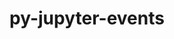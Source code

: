 ---
title: "py-jupyter-events"
layout: cache
categories: [package, develop]
meta: {"compilers": ["gcc@=11.1.0", "gcc@=11.4.0", "gcc@=9.4.0", "oneapi@=2024.2.1"], "num_specs": 86, "num_specs_by_stack": {"data-vis-sdk": 11, "e4s": 19, "e4s-neoverse-v2": 18, "e4s-neoverse_v1": 6, "e4s-oneapi": 27, "e4s-power": 2, "root": 86}, "oss": ["ubuntu20.04", "ubuntu22.04"], "platforms": ["linux"], "stacks": ["data-vis-sdk", "e4s", "e4s-neoverse-v2", "e4s-neoverse_v1", "e4s-oneapi", "e4s-power", "root"], "targets": ["neoverse_v1", "neoverse_v2", "ppc64le", "x86_64_v3"], "versions": ["0.10.0", "0.6.3"]}
spec_details: [{"compiler": "oneapi@=2024.2.1", "hash": "2boknqrlts7xgs6b5sj2mygl43qleolp", "os": "ubuntu22.04", "platform": "linux", "size": "-", "stacks": ["e4s-oneapi", "root"], "target": "x86_64_v3", "variants": ["build_system=python_pip"], "versions": ["0.6.3"]}, {"compiler": "gcc@=11.4.0", "hash": "36b7dv7ywwejpxroh4lbpb44krwaqe23", "os": "ubuntu22.04", "platform": "linux", "size": "-", "stacks": ["e4s-neoverse-v2", "root"], "target": "neoverse_v2", "variants": ["build_system=python_pip"], "versions": ["0.10.0"]}, {"compiler": "gcc@=11.4.0", "hash": "3qkyxxdbyfk773fcih6wgf4obw5afbys", "os": "ubuntu22.04", "platform": "linux", "size": "-", "stacks": ["e4s-neoverse-v2", "root"], "target": "neoverse_v2", "variants": ["build_system=python_pip"], "versions": ["0.10.0"]}, {"compiler": "gcc@=11.4.0", "hash": "4x3ijd52egkp54amx6suufwgspa6i46p", "os": "ubuntu22.04", "platform": "linux", "size": "-", "stacks": ["e4s", "root"], "target": "x86_64_v3", "variants": ["build_system=python_pip"], "versions": ["0.10.0"]}, {"compiler": "gcc@=11.4.0", "hash": "4zm67ym5g3tzcvw4qr37oteh37nbv7rc", "os": "ubuntu22.04", "platform": "linux", "size": "-", "stacks": ["e4s", "root"], "target": "x86_64_v3", "variants": ["build_system=python_pip"], "versions": ["0.10.0"]}, {"compiler": "gcc@=11.1.0", "hash": "6wax7i7wtafz5nvuko5bh6g3pud3f2rw", "os": "ubuntu20.04", "platform": "linux", "size": "-", "stacks": ["data-vis-sdk", "root"], "target": "x86_64_v3", "variants": ["build_system=python_pip"], "versions": ["0.10.0"]}, {"compiler": "oneapi@=2024.2.1", "hash": "76ekatt63gcd3g2g7hwod3topkysv2lk", "os": "ubuntu22.04", "platform": "linux", "size": "-", "stacks": ["e4s-oneapi", "root"], "target": "x86_64_v3", "variants": ["build_system=python_pip"], "versions": ["0.6.3"]}, {"compiler": "oneapi@=2024.2.1", "hash": "7owje4m5fe4mjekpr4hvldhd54i3zwpf", "os": "ubuntu22.04", "platform": "linux", "size": "-", "stacks": ["e4s-oneapi", "root"], "target": "x86_64_v3", "variants": ["build_system=python_pip"], "versions": ["0.6.3"]}, {"compiler": "oneapi@=2024.2.1", "hash": "acqoz7xcnbvinfcvcrjjzv5maikzzit6", "os": "ubuntu22.04", "platform": "linux", "size": "-", "stacks": ["e4s-oneapi", "root"], "target": "x86_64_v3", "variants": ["build_system=python_pip"], "versions": ["0.6.3"]}, {"compiler": "gcc@=11.4.0", "hash": "c22we3oouyuh2ylppxpar5b7iipr3kds", "os": "ubuntu22.04", "platform": "linux", "size": "-", "stacks": ["e4s", "root"], "target": "x86_64_v3", "variants": ["build_system=python_pip"], "versions": ["0.10.0"]}, {"compiler": "oneapi@=2024.2.1", "hash": "cont2rdb66nojuo6gz75mmdwtqxxjotb", "os": "ubuntu22.04", "platform": "linux", "size": "-", "stacks": ["e4s-oneapi", "root"], "target": "x86_64_v3", "variants": ["build_system=python_pip"], "versions": ["0.6.3"]}, {"compiler": "gcc@=11.1.0", "hash": "czydog6gglvii52f6vz6oct4pt3t4m5p", "os": "ubuntu20.04", "platform": "linux", "size": "-", "stacks": ["data-vis-sdk", "root"], "target": "x86_64_v3", "variants": ["build_system=python_pip"], "versions": ["0.10.0"]}, {"compiler": "gcc@=11.4.0", "hash": "d4v54y42tdqzea7xzcpl6uem4el7vj7m", "os": "ubuntu22.04", "platform": "linux", "size": "-", "stacks": ["e4s", "root"], "target": "x86_64_v3", "variants": ["build_system=python_pip"], "versions": ["0.10.0"]}, {"compiler": "gcc@=11.4.0", "hash": "d6shgql77iet6rippcsuz36yjp2xjz4q", "os": "ubuntu22.04", "platform": "linux", "size": "-", "stacks": ["e4s", "root"], "target": "x86_64_v3", "variants": ["build_system=python_pip"], "versions": ["0.10.0"]}, {"compiler": "gcc@=11.4.0", "hash": "dtgiqgwow5g5un5v2ktofk7ah7rpzosu", "os": "ubuntu22.04", "platform": "linux", "size": "-", "stacks": ["e4s", "root"], "target": "x86_64_v3", "variants": ["build_system=python_pip"], "versions": ["0.10.0"]}, {"compiler": "oneapi@=2024.2.1", "hash": "dzn4my2tn7vbbcfoylrjb7mhsjwqak6c", "os": "ubuntu22.04", "platform": "linux", "size": "-", "stacks": ["e4s-oneapi", "root"], "target": "x86_64_v3", "variants": ["build_system=python_pip"], "versions": ["0.6.3"]}, {"compiler": "gcc@=11.4.0", "hash": "effwoek5diutxjlrubycn7lfkkasao3h", "os": "ubuntu22.04", "platform": "linux", "size": "-", "stacks": ["e4s-neoverse_v1", "root"], "target": "neoverse_v1", "variants": ["build_system=python_pip"], "versions": ["0.10.0"]}, {"compiler": "gcc@=11.4.0", "hash": "efjjzekvlaw54bju72bysmcn3by6mf35", "os": "ubuntu22.04", "platform": "linux", "size": "-", "stacks": ["e4s-neoverse-v2", "root"], "target": "neoverse_v2", "variants": ["build_system=python_pip"], "versions": ["0.10.0"]}, {"compiler": "oneapi@=2024.2.1", "hash": "elqzpeomxzccvxqlacgwofbkk3vx6d5k", "os": "ubuntu22.04", "platform": "linux", "size": "-", "stacks": ["e4s-oneapi", "root"], "target": "x86_64_v3", "variants": ["build_system=python_pip"], "versions": ["0.6.3"]}, {"compiler": "gcc@=11.1.0", "hash": "err57xj6vdb2ezvwqme2ylklfbwzn7pc", "os": "ubuntu20.04", "platform": "linux", "size": "-", "stacks": ["data-vis-sdk", "root"], "target": "x86_64_v3", "variants": ["build_system=python_pip"], "versions": ["0.10.0"]}, {"compiler": "gcc@=11.4.0", "hash": "eynlmrvuerxp7yzbovbx4ra5xt2iqkk5", "os": "ubuntu22.04", "platform": "linux", "size": "-", "stacks": ["e4s", "root"], "target": "x86_64_v3", "variants": ["build_system=python_pip"], "versions": ["0.10.0"]}, {"compiler": "gcc@=11.4.0", "hash": "feptc4xdwurqhflsbu3kbeaqh34vh4mn", "os": "ubuntu22.04", "platform": "linux", "size": "-", "stacks": ["e4s-neoverse-v2", "root"], "target": "neoverse_v2", "variants": ["build_system=python_pip"], "versions": ["0.10.0"]}, {"compiler": "gcc@=11.4.0", "hash": "frsctfmkc2fkvkxqwghp6c7eetbdhguj", "os": "ubuntu22.04", "platform": "linux", "size": "-", "stacks": ["e4s-neoverse_v1", "root"], "target": "neoverse_v1", "variants": ["build_system=python_pip"], "versions": ["0.10.0"]}, {"compiler": "gcc@=11.4.0", "hash": "g6tpr74fqd3ltczledi4wjcg5ujvq36a", "os": "ubuntu22.04", "platform": "linux", "size": "-", "stacks": ["e4s-neoverse-v2", "root"], "target": "neoverse_v2", "variants": ["build_system=python_pip"], "versions": ["0.10.0"]}, {"compiler": "gcc@=11.4.0", "hash": "gak7op7hhi3yu6kpyidigktax3g6hag7", "os": "ubuntu22.04", "platform": "linux", "size": "-", "stacks": ["e4s-neoverse-v2", "root"], "target": "neoverse_v2", "variants": ["build_system=python_pip"], "versions": ["0.10.0"]}, {"compiler": "oneapi@=2024.2.1", "hash": "hkogcpcnoi7b5k6sz4ixzozar2f2rh7y", "os": "ubuntu22.04", "platform": "linux", "size": "-", "stacks": ["e4s-oneapi", "root"], "target": "x86_64_v3", "variants": ["build_system=python_pip"], "versions": ["0.6.3"]}, {"compiler": "gcc@=11.4.0", "hash": "hz2b2ho2gdjhqf7tjs7ucgl3pvcgj63h", "os": "ubuntu22.04", "platform": "linux", "size": "-", "stacks": ["e4s-neoverse-v2", "root"], "target": "neoverse_v2", "variants": ["build_system=python_pip"], "versions": ["0.10.0"]}, {"compiler": "oneapi@=2024.2.1", "hash": "ib2uyngewizjnp6lx66arvggsxwo532a", "os": "ubuntu22.04", "platform": "linux", "size": "-", "stacks": ["e4s-oneapi", "root"], "target": "x86_64_v3", "variants": ["build_system=python_pip"], "versions": ["0.6.3"]}, {"compiler": "gcc@=11.1.0", "hash": "ica5alhp74wesworulrzhvhanquj2yh7", "os": "ubuntu20.04", "platform": "linux", "size": "-", "stacks": ["data-vis-sdk", "root"], "target": "x86_64_v3", "variants": ["build_system=python_pip"], "versions": ["0.10.0"]}, {"compiler": "gcc@=11.1.0", "hash": "j4lifu2efg5sdowi6p56qsccv4znbhtn", "os": "ubuntu20.04", "platform": "linux", "size": "-", "stacks": ["data-vis-sdk", "root"], "target": "x86_64_v3", "variants": ["build_system=python_pip"], "versions": ["0.10.0"]}, {"compiler": "gcc@=11.4.0", "hash": "j75xc55edpzyqxdetpzsyqd5j6jk7kdk", "os": "ubuntu22.04", "platform": "linux", "size": "-", "stacks": ["e4s", "root"], "target": "x86_64_v3", "variants": ["build_system=python_pip"], "versions": ["0.10.0"]}, {"compiler": "gcc@=11.4.0", "hash": "jci4y7dh4dfmdk4dq4v3s6w346kl2n5w", "os": "ubuntu22.04", "platform": "linux", "size": "-", "stacks": ["e4s", "root"], "target": "x86_64_v3", "variants": ["build_system=python_pip"], "versions": ["0.10.0"]}, {"compiler": "oneapi@=2024.2.1", "hash": "jho3uomfkjld7q3zjzxot2kqfmlhk6qq", "os": "ubuntu22.04", "platform": "linux", "size": "-", "stacks": ["e4s-oneapi", "root"], "target": "x86_64_v3", "variants": ["build_system=python_pip"], "versions": ["0.6.3"]}, {"compiler": "gcc@=11.4.0", "hash": "jxe44gxz2h5zefzpwr7fmnbefossjepe", "os": "ubuntu22.04", "platform": "linux", "size": "-", "stacks": ["e4s-neoverse_v1", "root"], "target": "neoverse_v1", "variants": ["build_system=python_pip"], "versions": ["0.10.0"]}, {"compiler": "gcc@=11.1.0", "hash": "khs54x5dgxp6xqd76zxmfsb6pzld5aox", "os": "ubuntu20.04", "platform": "linux", "size": "-", "stacks": ["data-vis-sdk", "root"], "target": "x86_64_v3", "variants": ["build_system=python_pip"], "versions": ["0.10.0"]}, {"compiler": "oneapi@=2024.2.1", "hash": "ksqgml3s72clogfnckoyfyxuwb7whttt", "os": "ubuntu22.04", "platform": "linux", "size": "-", "stacks": ["e4s-oneapi", "root"], "target": "x86_64_v3", "variants": ["build_system=python_pip"], "versions": ["0.6.3"]}, {"compiler": "oneapi@=2024.2.1", "hash": "lyem6itl4svmo64iyl3mq36zrqnp4fw4", "os": "ubuntu22.04", "platform": "linux", "size": "-", "stacks": ["e4s-oneapi", "root"], "target": "x86_64_v3", "variants": ["build_system=python_pip"], "versions": ["0.6.3"]}, {"compiler": "gcc@=11.4.0", "hash": "m7omdvzfdrhco6wmdgnvpcyqt3eed6mh", "os": "ubuntu22.04", "platform": "linux", "size": "-", "stacks": ["e4s", "root"], "target": "x86_64_v3", "variants": ["build_system=python_pip"], "versions": ["0.10.0"]}, {"compiler": "oneapi@=2024.2.1", "hash": "m7zywuogtn4tp7eqnomdfeoetagfirp6", "os": "ubuntu22.04", "platform": "linux", "size": "-", "stacks": ["e4s-oneapi", "root"], "target": "x86_64_v3", "variants": ["build_system=python_pip"], "versions": ["0.6.3"]}, {"compiler": "gcc@=11.1.0", "hash": "mj7q3lhslftkk7orlwwmvrxvkpirfxmy", "os": "ubuntu20.04", "platform": "linux", "size": "-", "stacks": ["data-vis-sdk", "root"], "target": "x86_64_v3", "variants": ["build_system=python_pip"], "versions": ["0.10.0"]}, {"compiler": "oneapi@=2024.2.1", "hash": "mlg7qd7gsl5h7uswcwefmtw2l574g6kd", "os": "ubuntu22.04", "platform": "linux", "size": "-", "stacks": ["e4s-oneapi", "root"], "target": "x86_64_v3", "variants": ["build_system=python_pip"], "versions": ["0.6.3"]}, {"compiler": "gcc@=11.4.0", "hash": "molfyyjtowj3w3emppy5lcwrcl63htvo", "os": "ubuntu22.04", "platform": "linux", "size": "-", "stacks": ["e4s-neoverse-v2", "root"], "target": "neoverse_v2", "variants": ["build_system=python_pip"], "versions": ["0.10.0"]}, {"compiler": "oneapi@=2024.2.1", "hash": "mwbj3l4dexi5prliv7wo6oucscjeihxc", "os": "ubuntu22.04", "platform": "linux", "size": "-", "stacks": ["e4s-oneapi", "root"], "target": "x86_64_v3", "variants": ["build_system=python_pip"], "versions": ["0.6.3"]}, {"compiler": "oneapi@=2024.2.1", "hash": "njqo4xnkaxm2hashfsydodoo42ezut6g", "os": "ubuntu22.04", "platform": "linux", "size": "-", "stacks": ["e4s-oneapi", "root"], "target": "x86_64_v3", "variants": ["build_system=python_pip"], "versions": ["0.6.3"]}, {"compiler": "oneapi@=2024.2.1", "hash": "nk7zpdmtoeicnd7bfe2r3y7di4gsxyt5", "os": "ubuntu22.04", "platform": "linux", "size": "-", "stacks": ["e4s-oneapi", "root"], "target": "x86_64_v3", "variants": ["build_system=python_pip"], "versions": ["0.6.3"]}, {"compiler": "gcc@=11.4.0", "hash": "o2gc2eewqusxz2rrtamofjfhvz3zdzuv", "os": "ubuntu22.04", "platform": "linux", "size": "-", "stacks": ["e4s", "root"], "target": "x86_64_v3", "variants": ["build_system=python_pip"], "versions": ["0.10.0"]}, {"compiler": "gcc@=11.4.0", "hash": "p2hbncy2w4f5nred3jh4gpavu6skx4uu", "os": "ubuntu22.04", "platform": "linux", "size": "-", "stacks": ["e4s-neoverse-v2", "root"], "target": "neoverse_v2", "variants": ["build_system=python_pip"], "versions": ["0.10.0"]}, {"compiler": "gcc@=11.4.0", "hash": "p5xkteiauszk7jbqusciozwupq4pezt5", "os": "ubuntu22.04", "platform": "linux", "size": "-", "stacks": ["root"], "target": "neoverse_v2", "variants": ["build_system=python_pip"], "versions": ["0.10.0"]}, {"compiler": "gcc@=11.1.0", "hash": "p6aowkyily6i7ryrfiqkartg42ga4pu4", "os": "ubuntu20.04", "platform": "linux", "size": "-", "stacks": ["data-vis-sdk", "root"], "target": "x86_64_v3", "variants": ["build_system=python_pip"], "versions": ["0.10.0"]}, {"compiler": "gcc@=9.4.0", "hash": "pp6hshuvfu2nosulttvtcjfl54cq24xl", "os": "ubuntu20.04", "platform": "linux", "size": "-", "stacks": ["e4s-power", "root"], "target": "ppc64le", "variants": ["build_system=python_pip"], "versions": ["0.10.0"]}, {"compiler": "oneapi@=2024.2.1", "hash": "pwsnwvekilifhirdajhhjh7apf66llt3", "os": "ubuntu22.04", "platform": "linux", "size": "-", "stacks": ["e4s-oneapi", "root"], "target": "x86_64_v3", "variants": ["build_system=python_pip"], "versions": ["0.6.3"]}, {"compiler": "gcc@=11.4.0", "hash": "q4grf4ugfwvxawnsgruyml2k34w3j4fi", "os": "ubuntu22.04", "platform": "linux", "size": "-", "stacks": ["root"], "target": "x86_64_v3", "variants": ["build_system=python_pip"], "versions": ["0.10.0"]}, {"compiler": "gcc@=11.4.0", "hash": "qc652zzbn6i5rccndbczq6cc5ffskpky", "os": "ubuntu22.04", "platform": "linux", "size": "-", "stacks": ["e4s", "root"], "target": "x86_64_v3", "variants": ["build_system=python_pip"], "versions": ["0.10.0"]}, {"compiler": "gcc@=11.4.0", "hash": "qcvmjeq6l3fqqwsc2dnsq4xjgroz5axq", "os": "ubuntu22.04", "platform": "linux", "size": "-", "stacks": ["e4s-neoverse_v1", "root"], "target": "neoverse_v1", "variants": ["build_system=python_pip"], "versions": ["0.10.0"]}, {"compiler": "gcc@=11.4.0", "hash": "qj6z3hnypnf74emif2e2kldb233ztiro", "os": "ubuntu22.04", "platform": "linux", "size": "-", "stacks": ["e4s-neoverse-v2", "root"], "target": "neoverse_v2", "variants": ["build_system=python_pip"], "versions": ["0.10.0"]}, {"compiler": "gcc@=11.1.0", "hash": "qlfpcg4f2nmw4bvgxadxuooljjek6n5m", "os": "ubuntu20.04", "platform": "linux", "size": "-", "stacks": ["data-vis-sdk", "root"], "target": "x86_64_v3", "variants": ["build_system=python_pip"], "versions": ["0.10.0"]}, {"compiler": "oneapi@=2024.2.1", "hash": "r5qy5fc5hwwxxh5hpe5llfghfjuwinp5", "os": "ubuntu22.04", "platform": "linux", "size": "-", "stacks": ["e4s-oneapi", "root"], "target": "x86_64_v3", "variants": ["build_system=python_pip"], "versions": ["0.6.3"]}, {"compiler": "gcc@=11.4.0", "hash": "rikdtgzz2kcixcqbug3c47ydllmkrt2i", "os": "ubuntu22.04", "platform": "linux", "size": "-", "stacks": ["e4s", "root"], "target": "x86_64_v3", "variants": ["build_system=python_pip"], "versions": ["0.10.0"]}, {"compiler": "gcc@=11.4.0", "hash": "rnvmjoi6wyaumg22bp3jpkkktd563pqe", "os": "ubuntu22.04", "platform": "linux", "size": "-", "stacks": ["e4s-neoverse-v2", "root"], "target": "neoverse_v2", "variants": ["build_system=python_pip"], "versions": ["0.10.0"]}, {"compiler": "gcc@=11.1.0", "hash": "rpfpab7xosynlsiqbdrtbzjsbvq4kuzd", "os": "ubuntu20.04", "platform": "linux", "size": "-", "stacks": ["data-vis-sdk", "root"], "target": "x86_64_v3", "variants": ["build_system=python_pip"], "versions": ["0.10.0"]}, {"compiler": "gcc@=9.4.0", "hash": "rqkmvydzr5an66253a362pw4b35jubm2", "os": "ubuntu20.04", "platform": "linux", "size": "-", "stacks": ["e4s-power", "root"], "target": "ppc64le", "variants": ["build_system=python_pip"], "versions": ["0.10.0"]}, {"compiler": "oneapi@=2024.2.1", "hash": "sdjvriwcu47erhbohktvldq4s7uhytib", "os": "ubuntu22.04", "platform": "linux", "size": "-", "stacks": ["e4s-oneapi", "root"], "target": "x86_64_v3", "variants": ["build_system=python_pip"], "versions": ["0.6.3"]}, {"compiler": "gcc@=11.4.0", "hash": "shh5j7ehlpx4qqj63x7iuvcyd26yshts", "os": "ubuntu22.04", "platform": "linux", "size": "-", "stacks": ["e4s", "root"], "target": "x86_64_v3", "variants": ["build_system=python_pip"], "versions": ["0.10.0"]}, {"compiler": "gcc@=11.4.0", "hash": "slautyg7yqz62ag37yf2rc5l34r6jokk", "os": "ubuntu22.04", "platform": "linux", "size": "-", "stacks": ["e4s-neoverse-v2", "root"], "target": "neoverse_v2", "variants": ["build_system=python_pip"], "versions": ["0.10.0"]}, {"compiler": "gcc@=11.4.0", "hash": "tj4n2z5vemq2xtdlo5dc5vedbegrqxpl", "os": "ubuntu22.04", "platform": "linux", "size": "-", "stacks": ["e4s-neoverse-v2", "root"], "target": "neoverse_v2", "variants": ["build_system=python_pip"], "versions": ["0.10.0"]}, {"compiler": "gcc@=11.4.0", "hash": "twwdjneoq6nzjyytjj6vjr6thvgzjroh", "os": "ubuntu22.04", "platform": "linux", "size": "-", "stacks": ["e4s", "root"], "target": "x86_64_v3", "variants": ["build_system=python_pip"], "versions": ["0.10.0"]}, {"compiler": "gcc@=11.4.0", "hash": "u56stabkerac7hh446ue7575chvvtd2h", "os": "ubuntu22.04", "platform": "linux", "size": "-", "stacks": ["root"], "target": "neoverse_v2", "variants": ["build_system=python_pip"], "versions": ["0.10.0"]}, {"compiler": "gcc@=11.4.0", "hash": "uau3hyio4fdtwq4mopo2xohvsc7y63pq", "os": "ubuntu22.04", "platform": "linux", "size": "-", "stacks": ["e4s-neoverse-v2", "root"], "target": "neoverse_v2", "variants": ["build_system=python_pip"], "versions": ["0.10.0"]}, {"compiler": "gcc@=11.4.0", "hash": "uelpz7ddbhcgfqsklafz5jhxene5cm5n", "os": "ubuntu22.04", "platform": "linux", "size": "-", "stacks": ["e4s-neoverse-v2", "root"], "target": "neoverse_v2", "variants": ["build_system=python_pip"], "versions": ["0.10.0"]}, {"compiler": "oneapi@=2024.2.1", "hash": "umij5wiwejx6q65xfei3hgjmcvds6l4w", "os": "ubuntu22.04", "platform": "linux", "size": "-", "stacks": ["e4s-oneapi", "root"], "target": "x86_64_v3", "variants": ["build_system=python_pip"], "versions": ["0.6.3"]}, {"compiler": "oneapi@=2024.2.1", "hash": "uoofmwu4bier5if3tbtqowucutsrrmuf", "os": "ubuntu22.04", "platform": "linux", "size": "-", "stacks": ["e4s-oneapi", "root"], "target": "x86_64_v3", "variants": ["build_system=python_pip"], "versions": ["0.6.3"]}, {"compiler": "gcc@=11.4.0", "hash": "uqx5mt5fk3plp4xhpz4c4ntmel5llzbj", "os": "ubuntu22.04", "platform": "linux", "size": "-", "stacks": ["e4s", "root"], "target": "x86_64_v3", "variants": ["build_system=python_pip"], "versions": ["0.10.0"]}, {"compiler": "gcc@=11.1.0", "hash": "uuabdtmic3647pnxvkqwwkxodmt3rgsr", "os": "ubuntu20.04", "platform": "linux", "size": "-", "stacks": ["data-vis-sdk", "root"], "target": "x86_64_v3", "variants": ["build_system=python_pip"], "versions": ["0.10.0"]}, {"compiler": "gcc@=11.4.0", "hash": "v7z4hf7dyz4lvhbd5iir3fegpnew5x3n", "os": "ubuntu22.04", "platform": "linux", "size": "-", "stacks": ["e4s", "root"], "target": "x86_64_v3", "variants": ["build_system=python_pip"], "versions": ["0.10.0"]}, {"compiler": "oneapi@=2024.2.1", "hash": "vyfshzbgjg7l3e7g6lz6pk2b5ytwdpi4", "os": "ubuntu22.04", "platform": "linux", "size": "-", "stacks": ["e4s-oneapi", "root"], "target": "x86_64_v3", "variants": ["build_system=python_pip"], "versions": ["0.6.3"]}, {"compiler": "gcc@=11.4.0", "hash": "vzzzlxlinjd3rcqcl7mrzzkedncde56f", "os": "ubuntu22.04", "platform": "linux", "size": "-", "stacks": ["e4s-neoverse_v1", "root"], "target": "neoverse_v1", "variants": ["build_system=python_pip"], "versions": ["0.10.0"]}, {"compiler": "gcc@=11.4.0", "hash": "w53is2umudjsnrrfli3cgqbtl3xpkllb", "os": "ubuntu22.04", "platform": "linux", "size": "-", "stacks": ["e4s", "root"], "target": "x86_64_v3", "variants": ["build_system=python_pip"], "versions": ["0.10.0"]}, {"compiler": "gcc@=11.4.0", "hash": "w7goo3xhy2dbvpgnbmmpytptcfybnawc", "os": "ubuntu22.04", "platform": "linux", "size": "-", "stacks": ["e4s-neoverse_v1", "root"], "target": "neoverse_v1", "variants": ["build_system=python_pip"], "versions": ["0.10.0"]}, {"compiler": "gcc@=11.4.0", "hash": "wgmchepumykz3nx5rmr2r3xryzab2x2w", "os": "ubuntu22.04", "platform": "linux", "size": "-", "stacks": ["e4s-neoverse-v2", "root"], "target": "neoverse_v2", "variants": ["build_system=python_pip"], "versions": ["0.10.0"]}, {"compiler": "gcc@=11.4.0", "hash": "xwrg3w4wlcvv55dfw6n6oxdsranxwwfv", "os": "ubuntu22.04", "platform": "linux", "size": "-", "stacks": ["e4s-neoverse-v2", "root"], "target": "neoverse_v2", "variants": ["build_system=python_pip"], "versions": ["0.10.0"]}, {"compiler": "oneapi@=2024.2.1", "hash": "yafxze3uqppwbmyqz5wkctmlgniobf5t", "os": "ubuntu22.04", "platform": "linux", "size": "-", "stacks": ["e4s-oneapi", "root"], "target": "x86_64_v3", "variants": ["build_system=python_pip"], "versions": ["0.6.3"]}, {"compiler": "gcc@=11.4.0", "hash": "yduggiwlp74vib5uncjj5tuyvxt4f6pq", "os": "ubuntu22.04", "platform": "linux", "size": "-", "stacks": ["e4s", "root"], "target": "x86_64_v3", "variants": ["build_system=python_pip"], "versions": ["0.10.0"]}, {"compiler": "oneapi@=2024.2.1", "hash": "ymkrk46y7zjcydoustx3mfltorucz2bn", "os": "ubuntu22.04", "platform": "linux", "size": "-", "stacks": ["e4s-oneapi", "root"], "target": "x86_64_v3", "variants": ["build_system=python_pip"], "versions": ["0.6.3"]}, {"compiler": "oneapi@=2024.2.1", "hash": "yn2pikdrfi7wh4fyfgcwmdiw3ug2ygav", "os": "ubuntu22.04", "platform": "linux", "size": "-", "stacks": ["e4s-oneapi", "root"], "target": "x86_64_v3", "variants": ["build_system=python_pip"], "versions": ["0.6.3"]}, {"compiler": "oneapi@=2024.2.1", "hash": "yqlv7vc6criclqhnhiwe3cgcoepklkmp", "os": "ubuntu22.04", "platform": "linux", "size": "-", "stacks": ["e4s-oneapi", "root"], "target": "x86_64_v3", "variants": ["build_system=python_pip"], "versions": ["0.6.3"]}, {"compiler": "gcc@=11.4.0", "hash": "yurtzoronfyr7g5gaojmdsmxxac5to6g", "os": "ubuntu22.04", "platform": "linux", "size": "-", "stacks": ["e4s-neoverse-v2", "root"], "target": "neoverse_v2", "variants": ["build_system=python_pip"], "versions": ["0.10.0"]}]
---